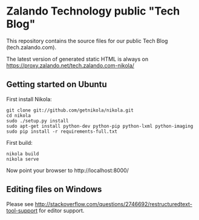 Zalando Technology public "Tech Blog"
=====================================

This repository contains the source files for our public Tech Blog (tech.zalando.com).

The latest version of generated static HTML is always on https://proxy.zalando.net/tech.zalando.com-nikola/

Getting started on Ubuntu
-------------------------

First install Nikola:

    git clone git://github.com/getnikola/nikola.git
    cd nikola
    sudo ./setup.py install
    sudo apt-get install python-dev python-pip python-lxml python-imaging
    sudo pip install -r requirements-full.txt

First build:

    nikola build
    nikola serve

Now point your browser to http://localhost:8000/

Editing files on Windows
------------------------

Please see http://stackoverflow.com/questions/2746692/restructuredtext-tool-support for editor support.